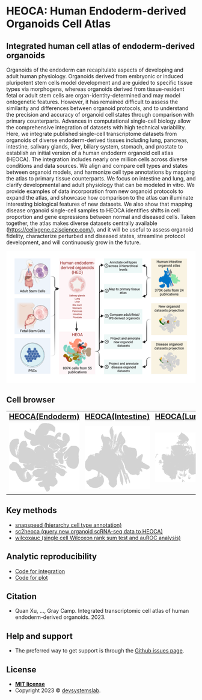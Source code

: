 # HEOCA: Human Endoderm-derived Organoids Cell Atlas

## Integrated human cell atlas of endoderm-derived organoids 
Organoids of the endoderm can recapitulate aspects of developing and adult human physiology. Organoids derived from embryonic or induced pluripotent stem cells model development and are guided to specific tissue types via morphogens, whereas organoids derived from tissue-resident fetal or adult stem cells are organ-identity-determined and may model ontogenetic features. However, it has remained difficult to assess the similarity and differences between organoid protocols, and to understand the precision and accuracy of organoid cell states through comparison with primary counterparts. Advances in computational single-cell biology allow the comprehensive integration of datasets with high technical variability. Here, we integrate published single-cell transcriptome datasets from organoids of diverse endoderm-derived tissues including lung, pancreas, intestine, salivary glands, liver, biliary system, stomach, and prostate to establish an initial version of a human endoderm organoid cell atlas (HEOCA). The integration includes nearly one million cells across diverse conditions and data sources. We align and compare cell types and states between organoid models, and harmonize cell type annotations by mapping the atlas to primary tissue counterparts. We focus on intestine and lung, and clarify developmental and adult physiology that can be modeled in vitro. We provide examples of data incorporation from new organoid protocols to expand the atlas, and showcase how comparison to the atlas can illuminate interesting biological features of new datasets. We also show that mapping disease organoid single-cell samples to HEOCA identifies shifts in cell proportion and gene expressions between normal and diseased cells. Taken together, the atlas makes diverse datasets centrally available (https://cellxgene.cziscience.com/), and it will be useful to assess organoid fidelity, characterize perturbed and diseased states, streamline protocol development, and will continuously grow in the future. 

![](figures/fig1.png)

## Cell browser


<table border="0">
 <tr>
    <td><a href="https://cellxgene.cziscience.com/e/6725ee8e-ef5b-4e68-8901-61bd14a1fe73.cxg/" </a> <b style="font-size:20px">HEOCA(Endoderm)</b></td>
    <td><a href="https://cellxgene.cziscience.com/e/776a1e4a-f141-49bb-9978-d0588a4cee9f.cxg/" </a> <b style="font-size:20px">HEOCA(Intestine)</b></td>
    <td><a href="https://cellxgene.cziscience.com/e/569bce19-14c3-436f-bebf-543e5ea025dc.cxg/" </a> <b style="font-size:20px">HEOCA(Lung)</b></td>
 </tr>
 <tr>
    <td><a href="https://cellxgene.cziscience.com/e/6725ee8e-ef5b-4e68-8901-61bd14a1fe73.cxg/"><img src="figures/heoca.png" width="200" /></img></a></td>
    <td><a href="https://cellxgene.cziscience.com/e/776a1e4a-f141-49bb-9978-d0588a4cee9f.cxg/"><img src="figures/hioca.png" width="200" /></img></a></td>
    <td><a href="https://cellxgene.cziscience.com/e/569bce19-14c3-436f-bebf-543e5ea025dc.cxg/"><img src="figures/hloca.png" width="200" /></img></a></td>
 </tr>
</table>

 
## Key methods
* [snapspeed (hierarchy cell type annotation)](https://github.com/devsystemslab/snapseed)
* [sc2heoca (query new organoid scRNA-seq data to HEOCA)](https://github.com/devsystemslab/sc2heoca)
* [wilcoxauc (single cell Wilcoxon rank sum test and auROC analysis)](https://github.com/bioqxu/wilcoxauc)

## Analytic reproducibility
* [Code for integration](https://github.com/devsystemslab/HEOCA/tree/main/scripts)
* [Code for plot](https://github.com/devsystemslab/HEOCA/tree/main/notebooks)

## Citation
* Quan Xu, ..., Gray Camp. Integrated transcriptomic cell atlas of human endoderm-derived organoids. 2023.

## Help and support
* The preferred way to get support is through the [Github issues page](https://github.com/devsystemslab/HEOCA/issues).

## License
- **[MIT license](http://opensource.org/licenses/mit-license.php)** 
- Copyright 2023 © <a href="https://github.com/devsystemslab" target="_blank">devsystemslab</a>.

